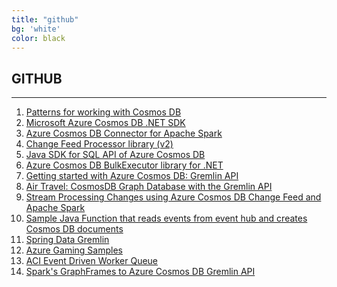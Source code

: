 ```yaml
---
title: "github"
bg: 'white'
color: black
---
```


GITHUB
------
* * * * *

1.  [Patterns for working with Cosmos DB](https://github.com/Azure/azure-documentdb-dotnet/tree/master/samples/Patterns)
2.  [Microsoft Azure Cosmos DB .NET SDK](https://github.com/Azure/azure-documentdb-dotnet)
3.  [Azure Cosmos DB Connector for Apache Spark](https://github.com/Azure/azure-cosmosdb-spark)
4.  [Change Feed Processor library (v2)](https://github.com/Azure/azure-documentdb-changefeedprocessor-dotnet)
5.  [Java SDK for SQL API of Azure Cosmos DB](https://github.com/Azure/azure-cosmosdb-java)
6.  [Azure Cosmos DB BulkExecutor library for .NET](https://github.com/Azure/azure-cosmosdb-bulkexecutor-dotnet-getting-started)
7.  [Getting started with Azure Cosmos DB: Gremlin API](https://github.com/Azure-Samples/azure-cosmos-db-graph-dotnet-getting-started)
8.  [Air Travel: CosmosDB Graph Database with the Gremlin API](https://github.com/cjoakim/azure-cosmosdb-travel)
9.  [Stream Processing Changes using Azure Cosmos DB Change Feed and Apache Spark](https://github.com/Azure/azure-cosmosdb-spark/wiki/Stream-Processing-Changes-using-Azure-Cosmos-DB-Change-Feed-and-Apache-Spark)
10. [Sample Java Function that reads events from event hub and creates Cosmos DB documents](https://github.com/jeffhollan/functions-java-eventhub-to-cosmosdb)
11. [Spring Data Gremlin](https://github.com/Microsoft/spring-data-gremlin/blob/master/README.md)
12. [Azure Gaming Samples](https://docs.microsoft.com/en-us/sandbox/gamedev/azure-gaming-samples)
13. [ACI Event Driven Worker Queue](https://github.com/Azure-Samples/aci-event-driven-worker-queue)
14. [Spark's GraphFrames to Azure Cosmos DB Gremlin API](https://github.com/syedhassaanahmed/databricks-notebooks/blob/master/graph_write_cosmosdb.py)

